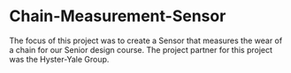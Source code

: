 # Chain-Measurement-Sensor
The focus of this project was to create a Sensor that measures the wear of a chain for our Senior design course. The project partner for this project was the Hyster-Yale Group.

